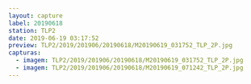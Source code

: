 ```yaml
---
layout: capture
label: 20190618
station: TLP2
date: 2019-06-19 03:17:52
preview: TLP2/2019/201906/20190618/M20190619_031752_TLP_2P.jpg
capturas:
  - imagem: TLP2/2019/201906/20190618/M20190619_031752_TLP_2P.jpg
  - imagem: TLP2/2019/201906/20190618/M20190619_071242_TLP_2P.jpg
---
```


